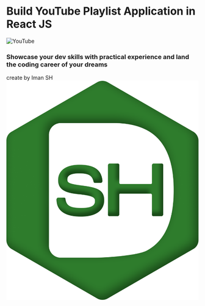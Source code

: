 # Build  YouTube Playlist Application in React JS

![YouTube](https://i.ibb.co/4R5RkmW/Thumbnail-5.png)

### Showcase your dev skills with practical experience and land the coding career of your dreams
create by Iman SH 
![alt text](https://github.com/iman-shahinnezhad/react-youtube-video-playlist//blob/main/src/assets/sh.png?raw=true)
